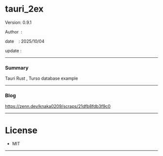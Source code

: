 ﻿# tauri_2ex

 Version: 0.9.1

 Author  : 

 date    : 2025/10/04

 update  :

***
### Summary

Tauri Rust , Turso database example

***
### Blog

https://zenn.dev/knaka0209/scraps/21dfb8fdb3f9c0

***
# License

* MIT

***

